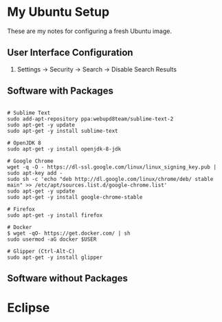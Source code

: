# My Ubuntu Setup

These are my notes for configuring a fresh Ubuntu image.

## User Interface Configuration
1. Settings -> Security -> Search -> Disable Search Results


## Software with Packages
```Shell

# Sublime Text
sudo add-apt-repository ppa:webupd8team/sublime-text-2
sudo apt-get -y update
sudo apt-get -y install sublime-text

# OpenJDK 8
sudo apt-get -y install openjdk-8-jdk

# Google Chrome
wget -q -O - https://dl-ssl.google.com/linux/linux_signing_key.pub | sudo apt-key add -
sudo sh -c 'echo "deb http://dl.google.com/linux/chrome/deb/ stable main" >> /etc/apt/sources.list.d/google-chrome.list'
sudo apt-get -y update
sudo apt-get -y install google-chrome-stable

# Firefox
sudo apt-get -y install firefox

# Docker
$ wget -qO- https://get.docker.com/ | sh
sudo usermod -aG docker $USER

# Glipper (Ctrl-Alt-C)
sudo apt-get -y install glipper
```
## Software without Packages
# Eclipse
